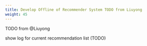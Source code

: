 ```yaml
---
title: Develop Offline of Recommender System TODO from Liuyong
weight: 45
---
```


TODO from @Liuyong

show log for current recommendation list (TODO)
